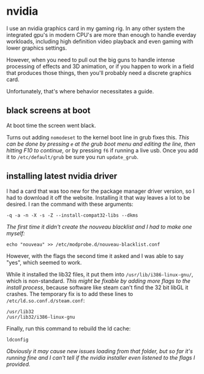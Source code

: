 
# nvidia

I use an nvidia graphics card in my gaming rig.  In any other system the integrated gpu's in modern CPU's are more than enough to handle everday workloads, including high definition video playback and even gaming with lower graphics settings.

However, when you need to pull out the big guns to handle intense processing of effects and 3D animation, or if you happen to work in a field that produces those things, then you'll probably need a discrete graphics card.

Unfortunately, that's where behavior necessitates a guide.

## black screens at boot

At boot time the screen went black.

Turns out adding `nomodeset` to the kernel boot line in grub fixes this.  _This can be done by pressing `e` at the grub boot menu and editing the line, then hitting F10 to continue,_ or by pressing `f6` if running a live usb.  Once you add it to `/etc/default/grub` be sure you run `update_grub`.


## installing latest nvidia driver

I had a card that was too new for the package manager driver version, so I had to download it off the website.  Installing it that way leaves a lot to be desired.  I ran the command with these arguments:

    -q -a -n -X -s -Z --install-compat32-libs --dkms

_The first time it didn't create the nouveau blacklist and I had to make one myself:_

    echo "nouveau" >> /etc/modprobe.d/nouveau-blacklist.conf

However, with the flags the second time it asked and I was able to say "yes", which seemed to work.

While it installed the lib32 files, it put them into `/usr/lib/i386-linux-gnu/`, which is non-standard.  _This might be fixable by adding more flags to the install process_, because software like steam can't find the 32 bit libGL it crashes.  The temporary fix is to add these lines to `/etc/ld.so.conf.d/steam.conf`:

    /usr/lib32
    /usr/lib32/i386-linux-gnu

Finally, run this command to rebuild the ld cache:

    ldconfig

_Obviously it may cause new issues loading from that folder, but so far it's running fine and I can't tell if the nvidia installer even listened to the flags I provided._
